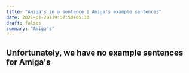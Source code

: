 ```yaml
---
title: "Amiga's in a sentence | Amiga's example sentences"
date: 2021-01-20T19:57:50+05:30
draft: falses
summary: "Amiga's"
---
```

## Unfortunately, we have no example sentences for Amiga's                 
